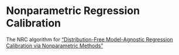 # Nonparametric Regression Calibration
The NRC algorithm for [“Distribution-Free Model-Agnostic Regression Calibration via Nonparametric Methods”](https://arxiv.org/abs/2305.12283)



